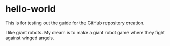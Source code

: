 # hello-world
This is for testing out the guide for the GitHub repository creation.

I like giant robots.
My dream is to make a giant robot game where they fight against winged angels.
